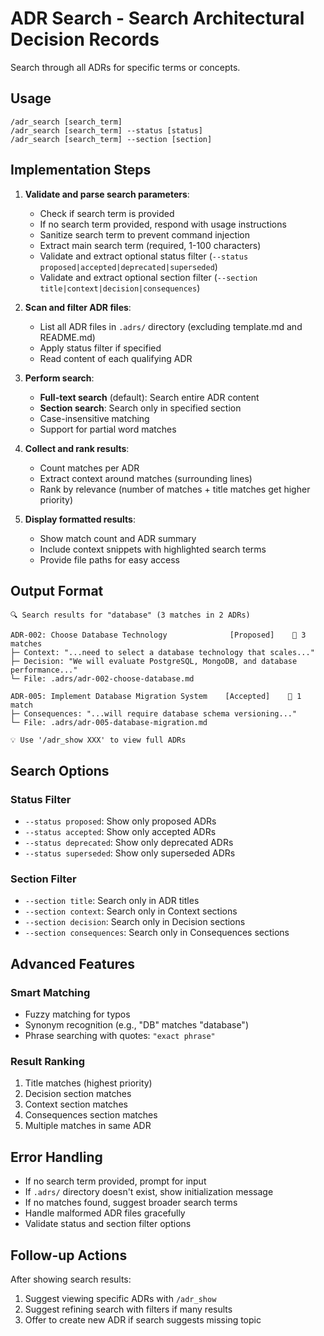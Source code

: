 # ADR Search - Search Architectural Decision Records

Search through all ADRs for specific terms or concepts.

## Usage
```
/adr_search [search_term]
/adr_search [search_term] --status [status]
/adr_search [search_term] --section [section]
```

## Implementation Steps

1. **Validate and parse search parameters**:
   - Check if search term is provided
   - If no search term provided, respond with usage instructions
   - Sanitize search term to prevent command injection
   - Extract main search term (required, 1-100 characters)
   - Validate and extract optional status filter (`--status proposed|accepted|deprecated|superseded`)
   - Validate and extract optional section filter (`--section title|context|decision|consequences`)

2. **Scan and filter ADR files**:
   - List all ADR files in `.adrs/` directory (excluding template.md and README.md)
   - Apply status filter if specified
   - Read content of each qualifying ADR

3. **Perform search**:
   - **Full-text search** (default): Search entire ADR content
   - **Section search**: Search only in specified section
   - Case-insensitive matching
   - Support for partial word matches

4. **Collect and rank results**:
   - Count matches per ADR
   - Extract context around matches (surrounding lines)
   - Rank by relevance (number of matches + title matches get higher priority)

5. **Display formatted results**:
   - Show match count and ADR summary
   - Include context snippets with highlighted search terms
   - Provide file paths for easy access

## Output Format

```
🔍 Search results for "database" (3 matches in 2 ADRs)

ADR-002: Choose Database Technology              [Proposed]    📍 3 matches
├─ Context: "...need to select a database technology that scales..."
├─ Decision: "We will evaluate PostgreSQL, MongoDB, and database performance..."
└─ File: .adrs/adr-002-choose-database.md

ADR-005: Implement Database Migration System    [Accepted]    📍 1 match  
├─ Consequences: "...will require database schema versioning..."
└─ File: .adrs/adr-005-database-migration.md

💡 Use '/adr_show XXX' to view full ADRs
```

## Search Options

### Status Filter
- `--status proposed`: Show only proposed ADRs
- `--status accepted`: Show only accepted ADRs  
- `--status deprecated`: Show only deprecated ADRs
- `--status superseded`: Show only superseded ADRs

### Section Filter
- `--section title`: Search only in ADR titles
- `--section context`: Search only in Context sections
- `--section decision`: Search only in Decision sections  
- `--section consequences`: Search only in Consequences sections

## Advanced Features

### Smart Matching
- Fuzzy matching for typos
- Synonym recognition (e.g., "DB" matches "database")
- Phrase searching with quotes: `"exact phrase"`

### Result Ranking
1. Title matches (highest priority)
2. Decision section matches
3. Context section matches  
4. Consequences section matches
5. Multiple matches in same ADR

## Error Handling
- If no search term provided, prompt for input
- If `.adrs/` directory doesn't exist, show initialization message
- If no matches found, suggest broader search terms
- Handle malformed ADR files gracefully
- Validate status and section filter options

## Follow-up Actions
After showing search results:
1. Suggest viewing specific ADRs with `/adr_show`
2. Suggest refining search with filters if many results
3. Offer to create new ADR if search suggests missing topic